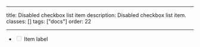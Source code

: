 <!--
 *              © 2025 Visa
 *
 * Licensed under the Apache License, Version 2.0 (the "License");
 * you may not use this file except in compliance with the License.
 * You may obtain a copy of the License at
 *
 *         http://www.apache.org/licenses/LICENSE-2.0
 *
 * Unless required by applicable law or agreed to in writing, software
 * distributed under the License is distributed on an "AS IS" BASIS,
 * WITHOUT WARRANTIES OR CONDITIONS OF ANY KIND, either express or implied.
 * See the License for the specific language governing permissions and
 * limitations under the License.
 *
 -->

---

title: Disabled checkbox list item
description: Disabled checkbox list item.
classes: []
tags: ["docs"]
order: 22

---

<ul style="max-inline-size: 343px;">
    <li class="v-surface v-p-0 v-flex v-align-items-center v-typography-label-large">
        <div class="v-action v-action-secondary v-px-8 v-py-6 v-flex v-align-items-center v-gap-8" style="border: unset; min-block-size: 64px; inline-size: 100%">
            <input class="v-checkbox v-flex-shrink-0" disabled id="checkbox-panel-2" name="checkbox-panel-2" type="checkbox" style="--v-checkbox-glow-offset: 0"/>
            <label class="v-label v-typography-label-large" for="checkbox-panel-2">
            Item label
            </label>
        </div>
    </li>
</ul>
